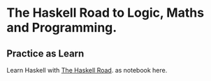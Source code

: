 # The Haskell Road to Logic, Maths and Programming.
## Practice as Learn
Learn Haskell with [The Haskell Road](https://homepages.cwi.nl/~jve/HR/).
as notebook here.
